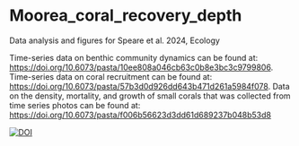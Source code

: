 # Moorea_coral_recovery_depth
Data analysis and figures for Speare et al. 2024, Ecology

Time-series data on benthic community dynamics can be found at: https://doi.org/10.6073/pasta/10ee808a046cb63c0b8e3bc3c9799806. 
Time-series data on coral recruitment can be found at: https://doi.org/10.6073/pasta/57b3d0d926dd643b471d261a5984f078. 
Data on the density, mortality, and growth of small corals that was collected from time series photos can be found at: https://doi.org/10.6073/pasta/f006b56623d3dd61d689237b048b53d8

[![DOI](https://zenodo.org/badge/DOI/10.5281/zenodo.13994351.svg)](https://doi.org/10.5281/zenodo.13994351)
